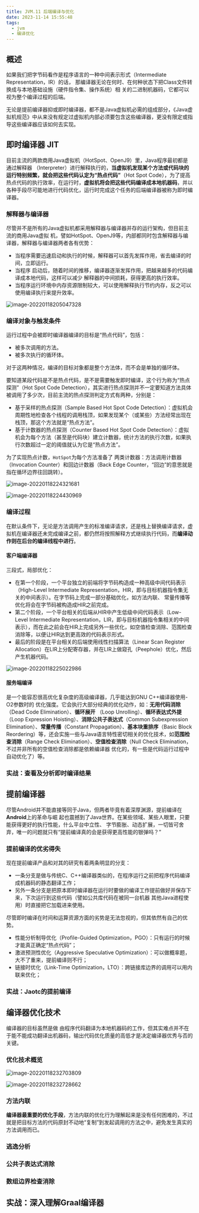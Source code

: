 ```yaml
---
title: JVM.11 后端编译与优化
date: 2023-11-14 15:55:48
tags:
  - jvm
  - 编译优化
---
```



## 概述

如果我们把字节码看作是程序语言的一种中间表示形式（Intermediate Representation，IR）的话， 那编译器无论在何时、在何种状态下把Class文件转换成与本地基础设施（硬件指令集、操作系统）相 关的二进制机器码，它都可以视为整个编译过程的后端。

无论是提前编译器抑或即时编译器，都不是Java虚拟机必需的组成部分，《Java虚拟机规范》中从来没有规定过虚拟机内部必须要包含这些编译器，更没有限定或指导这些编译器应该如何去实现。

## 即时编译器 JIT

目前主流的两款商用Java虚拟机（HotSpot、OpenJ9）里，Java程序最初都是通过解释器 （Interpreter）进行解释执行的，**当虚拟机发现某个方法或代码块的运行特别频繁，就会把这些代码认定为“热点代码”**（Hot Spot Code），为了提高热点代码的执行效率，在运行时，**虚拟机将会把这些代码编译成本地机器码**，并以各种手段尽可能地进行代码优化，运行时完成这个任务的后端编译器被称为即时编译器。

### 解释器与编译器

尽管并不是所有的Java虚拟机都采用解释器与编译器并存的运行架构，但目前主流的商用Java虚拟 机，譬如HotSpot、OpenJ9等，内部都同时包含解释器与编译器，解释器与编译器两者各有优势：

- 当程序需要迅速启动和执行的时候，解释器可以首先发挥作用，省去编译的时间，立即运行。
- 当程序 启动后，随着时间的推移，编译器逐渐发挥作用，把越来越多的代码编译成本地代码，这样可以减少 解释器的中间损耗，获得更高的执行效率。
- 当程序运行环境中内存资源限制较大，可以使用解释执行节约内存，反之可以使用编译执行来提升效率。

![image-20220118205047328](https://cdn.astero.xyz/img/202201182050430.png)

###  编译对象与触发条件

运行过程中会被即时编译器编译的目标是“热点代码”，包括：

- 被多次调用的方法。
- 被多次执行的循环体。

对于这两种情况，编译的目标对象都是整个方法体，而不会是单独的循环体。

要知道某段代码是不是热点代码，是不是需要触发即时编译，这个行为称为“热点探测”（Hot Spot Code Detection），其实进行热点探测并不一定要知道方法具体被调用了多少次，目前主流的热点探测判定方式有两种，分别是：

- 基于采样的热点探测（Sample Based Hot Spot Code Detection）：虚拟机会周期性地检查各个线程的调用栈顶，如果发现某个（或某些）方法经常出现在栈顶，那这个方法就是“热点方法”。
- 基于计数器的热点探测（Counter Based Hot Spot Code Detection）：虚拟机会为每个方法（甚至是代码块）建立计数器，统计方法的执行次数，如果执行次数超过一定的阈值就认为它是“热点方法”。

为了实现热点计数，`HotSpot`为每个方法准备了 两类计数器：方法调用计数器（Invocation Counter）和回边计数器（Back Edge Counter，“回边”的意思就是指在循环边界往回跳转）。

![image-20220118224321681](https://cdn.astero.xyz/img/202201182243765.png)

![image-20220118224430969](https://cdn.astero.xyz/img/202201182244017.png)

### 编译过程

在默认条件下，无论是方法调用产生的标准编译请求，还是栈上替换编译请求，虚拟机在编译器还未完成编译之前，都仍然将按照解释方式继续执行代码，而**编译动作则在后台的编译线程中进行**。

#### 客户端编译器

三段式，局部优化：

- 在第一个阶段，一个平台独立的前端将字节码构造成一种高级中间代码表示（High-Level Intermediate Representation，HIR，即与目标机器指令集无关的中间表示）。在字节码上完成一部分基础优化，如方法内联、 常量传播等优化将会在字节码被构造成HIR之前完成。
- 第二个阶段，一个平台相关的后端从HIR中产生低级中间代码表示（Low-Level Intermediate Representation，LIR，即与目标机器指令集相关的中间表示），而在此之前会在HIR上完成另外一些优化，如空值检查消除、范围检查消除等，以便让HIR达到更高效的代码表示形式。
- 最后的阶段是在平台相关的后端使用线性扫描算法（Linear Scan Register Allocation）在LIR上分配寄存器，并在LIR上做窥孔（Peephole）优化，然后产生机器代码。

![image-20220118225022986](https://cdn.astero.xyz/img/202201182250034.png)

#### 服务端编译

是一个能容忍很高优化复杂度的高级编译器，几乎能达到GNU C++编译器使用-O2参数时的 优化强度。它会执行大部分经典的优化动作，如：**无用代码消除**（Dead Code Elimination）、**循环展开** （Loop Unrolling）、**循环表达式外提**（Loop Expression Hoisting）、**消除公共子表达式**（Common Subexpression Elimination）、**常量传播**（Constant Propagation）、**基本块重排序**（Basic Block Reordering）等，还会实施一些与Java语言特性密切相关的优化技术，如**范围检查消除**（Range Check Elimination）、**空值检查消除**（Null Check Elimination，不过并非所有的空值检查消除都是依赖编译器 优化的，有一些是代码运行过程中自动优化了）等。

### 实战：查看及分析即时编译结果

## 提前编译器

尽管Android并不能直接等同于Java，但两者毕竟有着深厚渊源，提前编译在**Android**上的革命与崛 起也震撼到了Java世界。在某些领域、某些人眼里，只要能获得更好的执行性能，什么平台中立性、 字节膨胀、动态扩展，一切皆可舍弃，唯一的问题就只有“提前编译真的会是获得更高性能的银弹吗？”

### 提前编译的优劣得失

现在提前编译产品和对其的研究有着两条明显的分支：

- 一条分支是做与传统C、C++编译器类似的，在程序运行之前把程序代码编译成机器码的静态翻译工作；
- 另外一条分支是把原本即时编译器在运行时要做的编译工作提前做好并保存下来，下次运行到这些代码（譬如公共库代码在被同一台机器 其他Java进程使用）时直接把它加载进来使用。

尽管即时编译在时间和运算资源方面的劣势是无法忽视的，但其依然有自己的优势。

- 性能分析制导优化（Profile-Guided Optimization，PGO）：只有运行的时候才能真正确定“热点代码”；
- 激进预测性优化（Aggressive Speculative Optimization）：可以做概率题，大不了重来，提前编译则不行；
- 链接时优化（Link-Time Optimization，LTO）：跨链接库边界的调用可以用内联来优化；

### 实战：Jaotc的提前编译

## 编译器优化技术

编译器的目标虽然是做 由程序代码翻译为本地机器码的工作，但其实难点并不在于能不能成功翻译出机器码，输出代码优化质量的高低才是决定编译器优秀与否的关键。

### 优化技术概览

![image-20220118232703809](https://cdn.astero.xyz/img/202201182327897.png)

![image-20220118232728662](https://cdn.astero.xyz/img/202201182327736.png)

### 方法内联

**编译器最重要的优化手段**，方法内联的优化行为理解起来是没有任何困难的，不过就是把目标方法的代码原封不动地“复制”到发起调用的方法之中，避免发生真实的方法调用而已。

### 逃逸分析

### 公共子表达式消除

### 数组边界检查消除

## 实战：深入理解Graal编译器